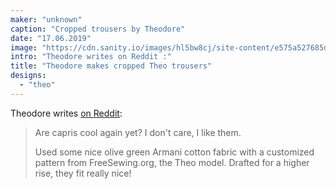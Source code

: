 ```yaml
---
maker: "unknown"
caption: "Cropped trousers by Theodore"
date: "17.06.2019"
image: "https://cdn.sanity.io/images/hl5bw8cj/site-content/e575a527685d83546061ac9508fd6ec83cd5bbfc-2160x3840.jpg"
intro: "Theodore writes on Reddit :"
title: "Theodore makes cropped Theo trousers"
designs:
  - "theo"
---
```



Theodore writes [on Reddit](https://www.reddit.com/r/sewing/comments/c1fue3/cropped_pants_for_the_summer_weather/):

> Are capris cool again yet? I don't care, I like them.
> 
> Used some nice olive green Armani cotton fabric with a customized pattern from FreeSewing.org, the Theo model. Drafted for a higher rise, they fit really nice!


